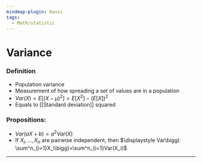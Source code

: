 ```yaml
---
mindmap-plugin: basic
tags:
  - Math/statistic
---
```

# Variance
### Definition
- Population variance
- Measurement of how spreading a set of values are in a population
- $Var(X)=E[(X-\mu)^2]=E[X^2]-(E[X])^2$
- Equals to [[Standard deviation]] squared
### Propositions:
- $Var(aX+b)=a^2Var(X)$ 
- If $X_i,...,X_n$ are pairwise independent, then $\displaystyle Var\bigg( \sum^n_{i=1}X_i\bigg)=\sum^n_{i=1}Var(X_i)$
---
<!--ID: 1708099518980-->
